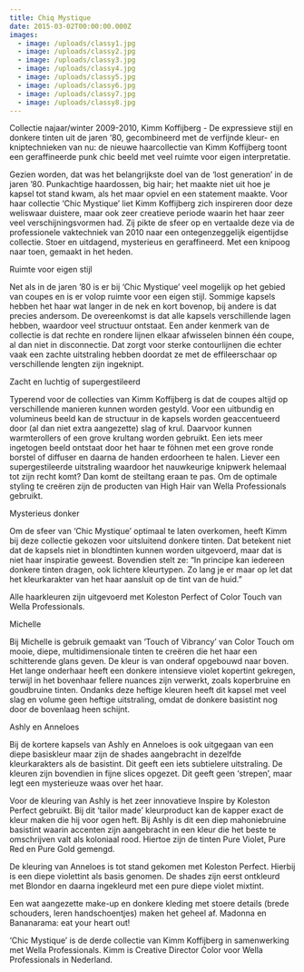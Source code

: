 ```yaml
---
title: Chiq Mystique
date: 2015-03-02T00:00:00.000Z
images:
  - image: /uploads/classy1.jpg
  - image: /uploads/classy2.jpg
  - image: /uploads/classy3.jpg
  - image: /uploads/classy4.jpg
  - image: /uploads/classy5.jpg
  - image: /uploads/classy6.jpg
  - image: /uploads/classy7.jpg
  - image: /uploads/classy8.jpg
---
```



Collectie najaar/winter 2009-2010, Kimm Koffijberg - De expressieve stijl en donkere tinten uit de jaren ‘80, gecombineerd met de verfijnde kleur- en kniptechnieken van nu: de nieuwe haarcollectie van Kimm Koffijberg toont een geraffineerde punk chic beeld met veel ruimte voor eigen interpretatie.

Gezien worden, dat was het belangrijkste doel van de ‘lost generation’ in de jaren ’80. Punkachtige haardossen, big hair; het maakte niet uit hoe je kapsel tot stand kwam, als het maar opviel en een statement maakte. Voor haar collectie ‘Chic Mystique’ liet Kimm Koffijberg zich inspireren door deze weliswaar duistere, maar ook zeer creatieve periode waarin het haar zeer veel verschijningsvormen had. Zij pikte de sfeer op en vertaalde deze via de professionele vaktechniek van 2010 naar een ontegenzeggelijk eigentijdse collectie. Stoer en uitdagend, mysterieus en geraffineerd. Met een knipoog naar toen, gemaakt in het heden.

Ruimte voor eigen stijl

Net als in de jaren ’80 is er bij ‘Chic Mystique’ veel mogelijk op het gebied van coupes en is er volop ruimte voor een eigen stijl. Sommige kapsels hebben het haar wat langer in de nek en kort bovenop, bij andere is dat precies andersom. De overeenkomst is dat alle kapsels verschillende lagen hebben, waardoor veel structuur ontstaat. Een ander kenmerk van de collectie is dat rechte en rondere lijnen elkaar afwisselen binnen &eacute;&eacute;n coupe, al dan niet in disconnectie. Dat zorgt voor sterke contourlijnen die echter vaak een zachte uitstraling hebben doordat ze met de effileerschaar op verschillende lengten zijn ingeknipt.

Zacht en luchtig of supergestileerd

Typerend voor de collecties van Kimm Koffijberg is dat de coupes altijd op verschillende manieren kunnen worden gestyld. Voor een uitbundig en volumineus beeld kan de structuur in de kapsels worden geaccentueerd door (al dan niet extra aangezette) slag of krul. Daarvoor kunnen warmterollers of een grove krultang worden gebruikt. Een iets meer ingetogen beeld ontstaat door het haar te f&ouml;hnen met een grove ronde borstel of diffuser en daarna de handen erdoorheen te halen. Liever een supergestileerde uitstraling waardoor het nauwkeurige knipwerk helemaal tot zijn recht komt? Dan komt de steiltang eraan te pas. Om de optimale styling te cre&euml;ren zijn de producten van High Hair van Wella Professionals gebruikt.

Mysterieus donker

Om de sfeer van ‘Chic Mystique’ optimaal te laten overkomen, heeft Kimm bij deze collectie gekozen voor uitsluitend donkere tinten. Dat betekent niet dat de kapsels niet in blondtinten kunnen worden uitgevoerd, maar dat is niet haar inspiratie geweest. Bovendien stelt ze: “In principe kan iedereen donkere tinten dragen, ook lichtere kleurtypen. Zo lang je er maar op let dat het kleurkarakter van het haar aansluit op de tint van de huid.”

Alle haarkleuren zijn uitgevoerd met Koleston Perfect of Color Touch van Wella Professionals.

Michelle

Bij Michelle is gebruik gemaakt van ‘Touch of Vibrancy’ van Color Touch om mooie, diepe, multidimensionale tinten te cre&euml;ren die het haar een schitterende glans geven. De kleur is van onderaf opgebouwd naar boven. Het lange onderhaar heeft een donkere intensieve violet kopertint gekregen, terwijl in het bovenhaar fellere nuances zijn verwerkt, zoals koperbruine en goudbruine tinten. Ondanks deze heftige kleuren heeft dit kapsel met veel slag en volume geen heftige uitstraling, omdat de donkere basistint nog door de bovenlaag heen schijnt.

Ashly en Anneloes

Bij de kortere kapsels van Ashly en Anneloes is ook uitgegaan van een diepe basiskleur maar zijn de shades aangebracht in dezelfde kleurkarakters als de basistint. Dit geeft een iets subtielere uitstraling. De kleuren zijn bovendien in fijne slices opgezet. Dit geeft geen ‘strepen’, maar legt een mysterieuze waas over het haar.

Voor de kleuring van Ashly is het zeer innovatieve Inspire by Koleston Perfect gebruikt. Bij dit ‘tailor made’ kleurproduct kan de kapper exact de kleur maken die hij voor ogen heft. Bij Ashly is dit een diep mahoniebruine basistint waarin accenten zijn aangebracht in een kleur die het beste te omschrijven valt als koloniaal rood. Hiertoe zijn de tinten Pure Violet, Pure Red en Pure Gold gemengd.

De kleuring van Anneloes is tot stand gekomen met Koleston Perfect. Hierbij is een diepe violettint als basis genomen. De shades zijn eerst ontkleurd met Blondor en daarna ingekleurd met een pure diepe violet mixtint.

Een wat aangezette make-up en donkere kleding met stoere details (brede schouders, leren handschoentjes) maken het geheel af. Madonna en Bananarama: eat your heart out!

‘Chic Mystique’ is de derde collectie van Kimm Koffijberg in samenwerking met Wella Professionals. Kimm is Creative Director Color voor Wella Professionals in Nederland.